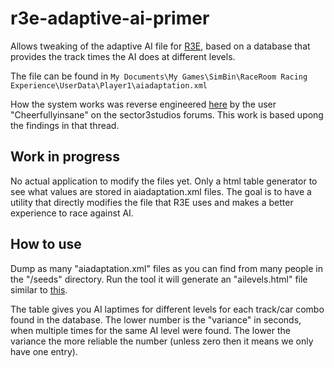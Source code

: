 # r3e-adaptive-ai-primer

Allows tweaking of the adaptive AI file for [R3E](http://game.raceroom.com/), based on a database that provides the track times the AI does at different levels.

The file can be found in 
```My Documents\My Games\SimBin\RaceRoom Racing Experience\UserData\Player1\aiadaptation.xml```

How the system works was reverse engineered [here](https://forum.sector3studios.com/index.php?threads/the-new-adaptive-ai.5013/page-4#post-70837) by the user "Cheerfullyinsane" on the sector3studios forums. This work is based upong the findings in that thread.

## Work in progress
No actual application to modify the files yet. Only a html table generator to see what values are stored in aiadaptation.xml files. The goal is to have a utility that directly modifies the file that R3E uses and makes a better experience to race against AI.


## How to use
Dump as many "aiadaptation.xml" files as you can find from many people in the "/seeds" directory. Run the tool it will generate an "ailevels.html" file similar to [this](http://htmlpreview.github.io/?https://github.com/pixeljetstream/r3e-adaptive-ai-primer/blob/master/docs/sample.html).

The table gives you AI laptimes for different levels for each track/car combo found in the database. The lower number is the "variance" in seconds, when multiple times for the same AI level were found. The lower the variance the more reliable the number (unless zero then it means we only have one entry).
